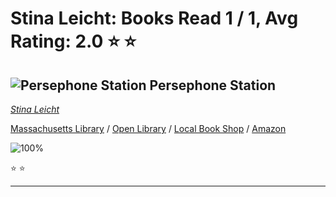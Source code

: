 # Stina Leicht:  Books Read 1 / 1, Avg Rating: 2.0 :star: :star:

## ![Persephone Station](https://covers.openlibrary.org/b/isbn/9781534414594-M.jpg) Persephone Station
*[Stina Leicht](../StinaLeicht)*

[Massachusetts Library](https://library.minlib.net/search/i=9781534414594) / [Open Library](https://openlibrary.org/isbn/9781534414594) / [Local Book Shop](https://bookshop.org/books/persephone-station/9781534414594) / [Amazon](https://smile.amazon.com/dp/1534414592)

![100%](https://progress-bar.dev/100) 

:star: :star:

---
